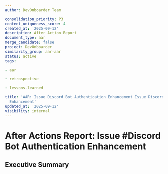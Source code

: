 ```yaml
---
author: DevOnboarder Team

consolidation_priority: P3
content_uniqueness_score: 4
created_at: '2025-09-12'
description: After Action Report
document_type: aar
merge_candidate: false
project: DevOnboarder
similarity_group: aar-aar
status: active
tags:

- aar

- retrospective

- lessons-learned

title: 'AAR: Issue Discord Bot Authentication Enhancement Issue Discord Bot Authentication
  Enhancement'
updated_at: '2025-09-12'
visibility: internal
---
```


# After Actions Report: Issue #Discord Bot Authentication Enhancement

## Executive Summary

<!-- Brief description of what was accomplished -

## Context

- **Issue Number**: #Discord Bot Authentication Enhancement

- **Issue Type**: <!-- Bug/Feature/Enhancement/Infrastructure -

- **Priority**: <!-- Critical/High/Medium/Low -

- **Duration**: <!-- Start Date to End Date -

- **Participants**: <!-- @username1, @username2 -

## Timeline

<!-- Key milestones and activities -

- **Discovery**: Issue identified and initial triage

- **Investigation**: Root cause analysis and research

- **Implementation**: Solution development and testing

- **Resolution**: Final implementation and verification

## What Worked Well

<!-- Successful patterns and effective processes -

- Effective use of DevOnboarder automation tools

- Good collaboration and communication

- Successful application of existing patterns

## Areas for Improvement

<!-- Process bottlenecks and improvement opportunities -

- Earlier detection and prevention strategies

- Documentation gaps that caused delays

- Testing or validation improvements needed

## Action Items

<!-- Specific improvements to implement -

- [ ] Update documentation in [specific location] (@owner, due: 2025-08-06)

- [ ] Enhance automation or monitoring (@owner, due: 2025-08-13)

- [ ] Add regression tests or validation (@owner, due: 2025-08-06)

## Lessons Learned

<!-- Key insights and knowledge gained -

- Technical insights discovered during resolution

- Process improvements identified

- Best practices reinforced or established

## DevOnboarder Integration Impact

<!-- How this relates to project standards -

- **Virtual Environment**: <!-- Any dependency or setup impacts -

- **CI/CD Pipeline**: <!-- Automation or workflow effects -

- **Code Quality**: <!-- Impact on coverage or standards -

- **Security**: <!-- Enhanced Potato Policy or security considerations -

## Related Issues/PRs

<!-- Cross-references to related work -

- Resolves #Discord Bot Authentication Enhancement

- Related to: <!-- #other-issues -

- Follow-up needed: <!-- #future-issues -

---
**AAR Created**: 2025-07-30

**Next Review**: 2025-10-28 (quarterly cycle)
**Generated by**: DevOnboarder AAR Automation
